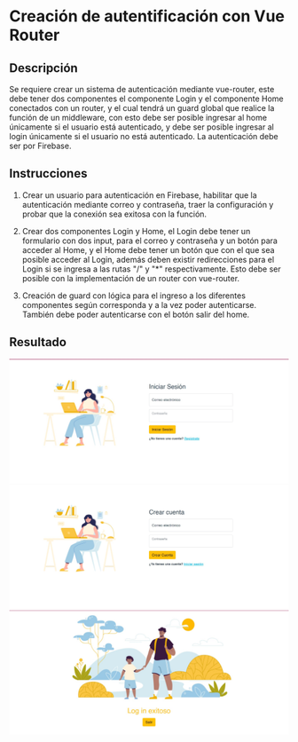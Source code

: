 # Creación de autentificación con Vue Router

## Descripción

Se requiere crear un sistema de autenticación mediante vue-router, este debe tener dos
componentes el componente Login y el componente Home conectados con un router, y el
cual tendrá un guard global que realice la función de un middleware, con esto debe ser
posible ingresar al home únicamente si el usuario está autenticado, y debe ser posible
ingresar al login únicamente si el usuario no está autenticado. La autenticación debe ser por
Firebase.

## Instrucciones

1. Crear un usuario para autenticación en Firebase, habilitar que la autenticación
   mediante correo y contraseña, traer la configuración y probar que la conexión sea
   exitosa con la función.

1. Crear dos componentes Login y Home, el Login debe tener un formulario con dos
   input, para el correo y contraseña y un botón para acceder al Home, y el Home debe
   tener un botón que con el que sea posible acceder al Login, además deben existir
   redirecciones para el Login si se ingresa a las rutas "/" y "\*" respectivamente. Esto
   debe ser posible con la implementación de un router con vue-router.

1. Creación de guard con lógica para el ingreso a los diferentes componentes según
   corresponda y a la vez poder autenticarse. También debe poder autenticarse con el
   botón salir del home.

## Resultado

![img1](src/assets/readme1.jpg)
![img2](src/assets/readme2.jpg)
![img3](src/assets/readme3.jpg)
